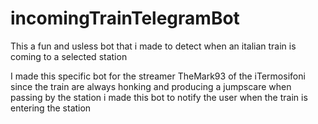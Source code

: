 # incomingTrainTelegramBot
This a fun and usless bot that i made to detect when an italian train is coming to a selected station


I made this specific bot for the streamer TheMark93 of the iTermosifoni
since the train are always honking and producing a jumpscare when passing by the station i made this bot to notify the user when the train is entering the station
